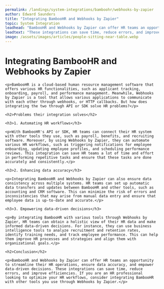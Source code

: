 ```yaml
---
permalink: /landings/system-integrations/bamboohr/webhooks-by-zapier
author: Edward Saunders
title: "Integrating BambooHR and Webhooks by Zapier"
topic: System Integration
leadhead: "BambooHR and Webhooks by Zapier can offer HR teams an opportunity to streamline their HR operations, ensure data accuracy, and empower data-driven decisions"
leadtext: "These integrations can save time, reduce errors, and improve efficiencies. If you are an HR professional looking to optimize your HR workflows, consider integrating BambooHR with other tools you use through Webhooks by Zapier."
image: /assets/images/articles/people-sitting-near-table.webp
---
```

<div class="arttext">
	<h1>Integrating BambooHR and Webhooks by Zapier</h1>

	<p>BambooHR is a cloud-based human resource management software that offers various HR functionalities, such as applicant tracking, onboarding, payroll, and performance management. Meanwhile, Webhooks by Zapier is a tool that allows various applications to communicate with each other through webhooks, or HTTP callbacks. But how does integrating the two through API or SDK solve HR problems?</p>

	<h2>Problems their integration solves</h2>

	<h3>1. Automating HR workflows</h3>

	<p>With BambooHR's API or SDK, HR teams can connect their HR system with other tools they use, such as payroll, benefits, and recruiting software. Moreover, by using Webhooks by Zapier, they can automate various HR workflows, such as triggering notifications for employee onboarding, updating employee profiles, and scheduling performance reviews. This integration can save HR teams a lot of time and effort in performing repetitive tasks and ensure that these tasks are done accurately and consistently.</p>

	<h3>2. Enhancing data accuracy</h3>

	<p>Integrating BambooHR and Webhooks by Zapier can also ensure data consistency across multiple systems. HR teams can set up automatic data transfers and updates between BambooHR and other tools, such as accounting and CRM software. This can minimize the risk of errors and inconsistencies that may arise from manual data entry and ensure that employee data is up-to-date and accurate.</p>

	<h3>3. Empowering data-driven decisions</h3>

	<p>By integrating BambooHR with various tools through Webhooks by Zapier, HR teams can obtain a holistic view of their HR data and make informed data-driven decisions. For instance, they can use business intelligence tools to analyze recruitment and retention rates, identify training needs, and track employee performance. This can help them improve HR processes and strategies and align them with organizational goals.</p>

	<h2>Conclusion</h2>

	<p>BambooHR and Webhooks by Zapier can offer HR teams an opportunity to streamline their HR operations, ensure data accuracy, and empower data-driven decisions. These integrations can save time, reduce errors, and improve efficiencies. If you are an HR professional looking to optimize your HR workflows, consider integrating BambooHR with other tools you use through Webhooks by Zapier.</p>

</div>